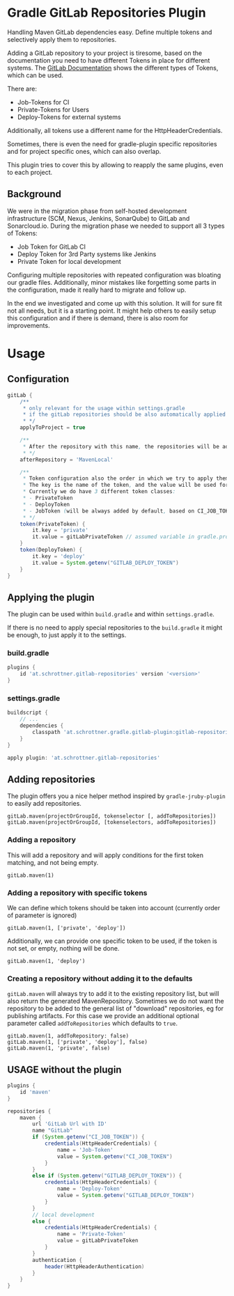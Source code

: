 # Gradle GitLab Repositories Plugin

Handling Maven GitLab dependencies easy. Define multiple tokens and selectively apply them to repositories.

Adding a GitLab repository to your project is tiresome, based on the documentation you need to have different Tokens in
place for different systems.
The [GitLab Documentation](https://docs.gitlab.com/ee/user/packages/maven_repository/#authenticate-to-the-package-registry-with-gradle)
shows the different types of Tokens, which can be used.

There are:

- Job-Tokens for CI
- Private-Tokens for Users
- Deploy-Tokens for external systems

Additionally, all tokens use a different name for the HttpHeaderCredentials.

Sometimes, there is even the need for gradle-plugin specific repositories and for project specific ones, which can also
overlap.

This plugin tries to cover this by allowing to reapply the same plugins, even to each project.

## Background

We were in the migration phase from self-hosted development infrastructure (SCM, Nexus, Jenkins, SonarQube) to GitLab
and Sonarcloud.io. During the migration phase we needed to support all 3 types of Tokens:

- Job Token for GitLab CI
- Deploy Token for 3rd Party systems like Jenkins
- Private Token for local development

Configuring multiple repositories with repeated configuration was bloating our gradle files. Additionally, minor
mistakes like forgetting some parts in the configuration, made it really hard to migrate and follow up.

In the end we investigated and come up with this solution. It will for sure fit not all needs, but it is a starting
point. It might help others to easily setup this configuration and if there is demand, there is also room for
improvements.

# Usage

## Configuration

```groovy
gitLab {
	/**
	 * only relevant for the usage within settings.gradle 
	 * if the gitLab repositories should be also automatically applied to the project
	 * */
	applyToProject = true

	/**
	 * After the repository with this name, the repositories will be added
	 * */
	afterRepository = 'MavenLocal'

	/**
	 * Token configuration also the order in which we try to apply them. 
	 * The key is the name of the token, and the value will be used for application. 
	 * Currently we do have 3 different token classes: 
	 * - PrivateToken 
	 * - DeployToken 
	 * - JobToken (will be always added by default, based on CI_JOB_TOKEN)
	 * */
	token(PrivateToken) {
		it.key = 'private'
		it.value = gitLabPrivateToken // assumed variable in gradle.properties
	}
	token(DeployToken) {
		it.key = 'deploy'
		it.value = System.getenv("GITLAB_DEPLOY_TOKEN")
	}
}
```

## Applying the plugin

The plugin can be used within `build.gradle` and within `settings.gradle`.

If there is no need to apply special repositories to the `build.gradle` it might be enough, to just apply it to the
settings.

### build.gradle

```groovy
plugins {
	id 'at.schrottner.gitlab-repositories' version '<version>'
}
```

### settings.gradle

```groovy
buildscript {
	// ...
	dependencies {
		classpath 'at.schrottner.gradle.gitlab-plugin:gitlab-repositories:<version>'
	}
}

apply plugin: 'at.schrottner.gitlab-repositories'
```

## Adding repositories

The plugin offers you a nice helper method inspired by `gradle-jruby-plugin` to easily add repositories.

```
gitLab.maven(projectOrGroupId, tokenselector [, addToRepositories]) 
gitLab.maven(projectOrGroupId, [tokenselectors, addToRepositories])
```

### Adding a repository

This will add a repository and will apply conditions for the first token matching, and not being empty.

```
gitLab.maven(1)
```

### Adding a repository with specific tokens

We can define which tokens should be taken into account (currently order of parameter is ignored)

```
gitLab.maven(1, ['private', 'deploy'])
```

Additionally, we can provide one specific token to be used, if the token is not set, or empty, nothing will be done.

```
gitLab.maven(1, 'deploy')
```

### Creating a repository without adding it to the defaults

`gitLab.maven` will always try to add it to the existing repository list, but will also return the generated
MavenRepository. Sometimes we do not want the repository to be added to the general list of "download" repositories, eg
for publishing artifacts. For this case we provide an additional optional parameter called `addToRepositories`  which
defaults to `true`.

```
gitLab.maven(1, addToRepository: false)
gitLab.maven(1, ['private', 'deploy'], false)
gitLab.maven(1, 'private', false)
```

## USAGE without the plugin

```groovy
plugins {
    id 'maven'
}

repositories {
    maven {
        url 'GitLab Url with ID'
        name "GitLab"
        if (System.getenv("CI_JOB_TOKEN")) {
            credentials(HttpHeaderCredentials) {
                name = 'Job-Token'
                value = System.getenv("CI_JOB_TOKEN")
            }
        }
        else if (System.getenv("GITLAB_DEPLOY_TOKEN")) {
            credentials(HttpHeaderCredentials) {
                name = 'Deploy-Token'
                value = System.getenv("GITLAB_DEPLOY_TOKEN")
            }
        }
        // local development
        else {
            credentials(HttpHeaderCredentials) {
                name = 'Private-Token'
                value = gitLabPrivateToken
            }
        }
        authentication {
            header(HttpHeaderAuthentication)
        }
    }
}
```
